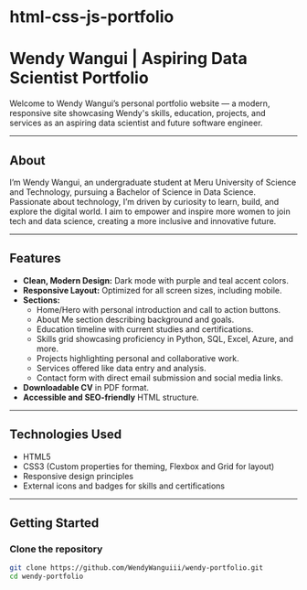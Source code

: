 # html-css-js-portfolio
# Wendy Wangui | Aspiring Data Scientist Portfolio

Welcome to Wendy Wangui’s personal portfolio website — a modern, responsive site showcasing Wendy's skills, education, projects, and services as an aspiring data scientist and future software engineer.

---

## About

I’m Wendy Wangui, an undergraduate student at Meru University of Science and Technology, pursuing a Bachelor of Science in Data Science. Passionate about technology, I’m driven by curiosity to learn, build, and explore the digital world. I aim to empower and inspire more women to join tech and data science, creating a more inclusive and innovative future.

---

## Features

- **Clean, Modern Design:** Dark mode with purple and teal accent colors.
- **Responsive Layout:** Optimized for all screen sizes, including mobile.
- **Sections:**
  - Home/Hero with personal introduction and call to action buttons.
  - About Me section describing background and goals.
  - Education timeline with current studies and certifications.
  - Skills grid showcasing proficiency in Python, SQL, Excel, Azure, and more.
  - Projects highlighting personal and collaborative work.
  - Services offered like data entry and analysis.
  - Contact form with direct email submission and social media links.
- **Downloadable CV** in PDF format.
- **Accessible and SEO-friendly** HTML structure.

---

## Technologies Used

- HTML5
- CSS3 (Custom properties for theming, Flexbox and Grid for layout)
- Responsive design principles
- External icons and badges for skills and certifications

---

## Getting Started

### Clone the repository

```bash
git clone https://github.com/WendyWanguiii/wendy-portfolio.git
cd wendy-portfolio

